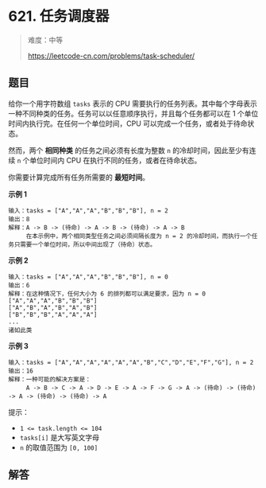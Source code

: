 # 621. 任务调度器

> 难度：中等
>
> https://leetcode-cn.com/problems/task-scheduler/

## 题目

给你一个用字符数组 `tasks` 表示的 CPU 需要执行的任务列表。其中每个字母表示一种不同种类的任务。任务可以以任意顺序执行，并且每个任务都可以在 1 个单位时间内执行完。在任何一个单位时间，CPU 可以完成一个任务，或者处于待命状态。

然而，两个 **相同种类** 的任务之间必须有长度为整数 `n` 的冷却时间，因此至少有连续 `n` 个单位时间内 CPU 在执行不同的任务，或者在待命状态。

你需要计算完成所有任务所需要的 **最短时间**。

**示例 1**

```
输入：tasks = ["A","A","A","B","B","B"], n = 2
输出：8
解释：A -> B -> (待命) -> A -> B -> (待命) -> A -> B
     在本示例中，两个相同类型任务之间必须间隔长度为 n = 2 的冷却时间，而执行一个任务只需要一个单位时间，所以中间出现了（待命）状态。
```

**示例 2**

```
输入：tasks = ["A","A","A","B","B","B"], n = 0
输出：6
解释：在这种情况下，任何大小为 6 的排列都可以满足要求，因为 n = 0
["A","A","A","B","B","B"]
["A","B","A","B","A","B"]
["B","B","B","A","A","A"]
...
诸如此类
```

**示例 3**

```
输入：tasks = ["A","A","A","A","A","A","B","C","D","E","F","G"], n = 2
输出：16
解释：一种可能的解决方案是：
     A -> B -> C -> A -> D -> E -> A -> F -> G -> A -> (待命) -> (待命) -> A -> (待命) -> (待命) -> A
```

提示：

- `1 <= task.length <= 104`
- `tasks[i]` 是大写英文字母
- `n` 的取值范围为 `[0, 100]`

## 解答
```typescript

```